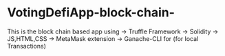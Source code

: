 # VotingDefiApp-block-chain-
This is the block chain based app using 
-> Truffle Framework
-> Solidity
-> JS,HTML,CSS
-> MetaMask extension
-> Ganache-CLI for (for local Transactions)
